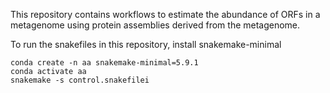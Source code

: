 This repository contains workflows to estimate the abundance of ORFs in a 
metagenome using protein assemblies derived from the metagenome. 

To run the snakefiles in this repository, install snakemake-minimal

```
conda create -n aa snakemake-minimal=5.9.1
conda activate aa
snakemake -s control.snakefilei
```
